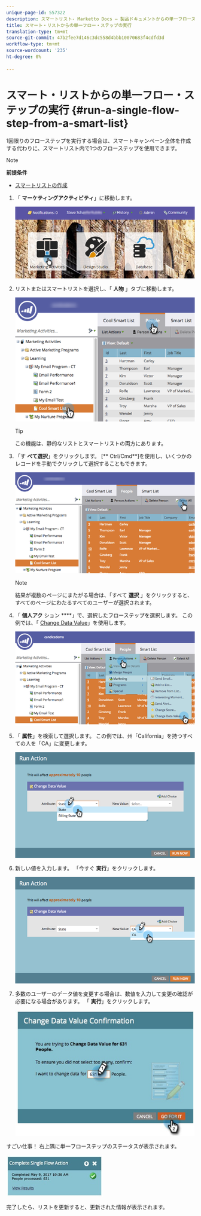 ```yaml
---
unique-page-id: 557322
description: スマートリスト- Marketto Docs — 製品ドキュメントからの単一フローステップの実行
title: スマート・リストからの単一フロー・ステップの実行
translation-type: tm+mt
source-git-commit: 47b2fee7d146c3dc558d4bbb10070683f4cdfd3d
workflow-type: tm+mt
source-wordcount: '235'
ht-degree: 0%

---
```



# スマート・リストからの単一フロー・ステップの実行 {#run-a-single-flow-step-from-a-smart-list}

1回限りのフローステップを実行する場合は、スマートキャンペーン全体を作成する代わりに、スマートリスト内で1つのフローステップを使用できます。

>[!NOTE]
>
>**前提条件**
>
>* [スマートリストの作成](../../../../product-docs/core-marketo-concepts/smart-lists-and-static-lists/creating-a-smart-list/create-a-smart-list.md)

>



1. 「 **マーケティングアクティビティ**」に移動します。

   ![](assets/login-marketing-activities-1.png)

1. リストまたはスマートリストを選択し、「 **人物** 」タブに移動します。

   ![](assets/smartlistpeopletab-hands.png)

   >[!TIP]
   >
   >この機能は、静的なリストとスマートリストの両方にあります。

1. 「す **べて選択**」をクリックします。 [** Ctrl/Cmd**]を使用し、いくつかのレコードを手動でクリックして選択することもできます。

   ![](assets/smartlist-selectallhand.png)

   >[!NOTE]
   >
   >結果が複数のページにまたがる場合は、「すべて **選択** 」をクリックすると、すべてのページにわたるすべてのユーザーが選択されます。

1. 「 **個人アク** ション ****」で、選択したフローステップを選択します。 この例では、「 [Change Data Value](../../../../product-docs/core-marketo-concepts/smart-campaigns/flow-actions/change-data-value.md)」を使用します。

   ![](assets/personactions-hands.png)

1. 「 **属性**」を検索して選択します。 この例では、州「California」を持つすべての人を「CA」に変更します。

   ![](assets/runaction-hands.png)

1. 新しい値を入力します。 「今すぐ **実行**」をクリックします。

   ![](assets/runactionnewvalue-hands.png)

1. 多数のユーザーのデータ値を変更する場合は、数値を入力して変更の確認が必要になる場合があります。 「 **実行**」をクリックします。

   ![](assets/changedatavalue.jpg)

すごい仕事！ 右上隅に単一フローステップのステータスが表示されます。

![](assets/completesingleflowaction.jpg)

完了したら、リストを更新すると、更新された情報が表示されます。
